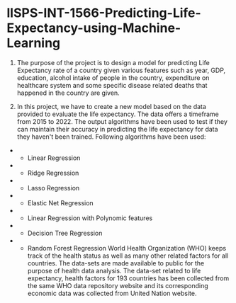 # llSPS-INT-1566-Predicting-Life-Expectancy-using-Machine-Learning

1. The purpose of the project is to design a model for predicting Life Expectancy rate of a country given various features such as year, GDP, education, alcohol intake of people in the country, expenditure on healthcare system and some specific disease related deaths that happened in the country are given.


2. In this project, we have to create a new model based on the data provided to evaluate the life expectancy. The data offers a timeframe from 2015 to 2022. The output algorithms have been used to test if they can maintain their accuracy in predicting the life expectancy for data they haven't been trained. Following algorithms have been used: 
* * Linear Regression 
* * Ridge Regression 
* * Lasso Regression 
* * Elastic Net Regression 
* * Linear Regression with Polynomic features
* * Decision Tree Regression
* * Random Forest Regression
World Health Organization (WHO) keeps track of the health status as well as many other related factors for all countries. The data-sets are made available to public for the purpose of health data analysis. The data-set related to life expectancy, health factors for 193 countries has been collected from the same WHO data repository website and its corresponding economic data was collected from United Nation website.
